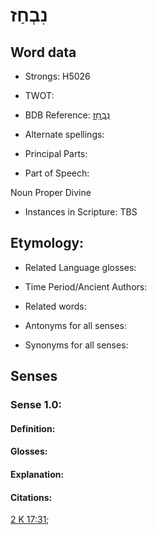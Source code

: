 # נִבְחַז

<!-- Status: S2="NeedsEdits" -->
<!-- Lexica used for edits:   -->

## Word data

* Strongs: H5026

* TWOT: 

* BDB Reference: [נִבְחַז](rc://en/bdb/dict/n.ak.ac)

* Alternate spellings:

* Principal Parts:

* Part of Speech:

Noun Proper Divine

* Instances in Scripture: TBS

## Etymology:

* Related Language glosses:

* Time Period/Ancient Authors:

* Related words:

* Antonyms for all senses:

* Synonyms for all senses:

## Senses

### Sense 1.0:

#### Definition:

#### Glosses:



#### Explanation:

#### Citations:

[2 K 17:31](rc://he/uhb/book/2ki/17/31); 

